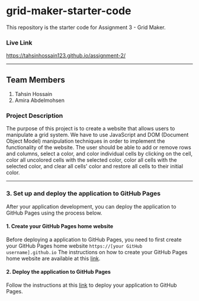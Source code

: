 # grid-maker-starter-code
This repository is the starter code for Assignment 3 - Grid Maker.

### Live Link
 https://tahsinhossain123.github.io/assignment-2/

----------
## Team Members  
1. Tahsin Hossain
2. Amira Abdelmohsen


### Project Description
The purpose of this project is to create a website that allows users to manipulate a grid system. We
have to use JavaScript and DOM (Document Object Model) manipulation techniques in order to
implement the functionality of the website. The user should be able to add or remove rows and
columns, select a color, and color individual cells by clicking on the cell, color all uncolored cells with
the selected color, color all cells with the selected color, and clear all cells' color and restore all cells to
their initial color.

----------
### 3. Set up and deploy the application to GitHub Pages
After your application development, you can deploy the application to GitHub Pages using the process below.

#### 1. Create your GitHub Pages home website
Before deploying a application to GitHub Pages, you need to first create your GitHub Pages home website `https://[your GitHub username].github.io`
The instructions on how to create your GitHub Pages home website are available at this [link](https://docs.github.com/en/pages/getting-started-with-github-pages/creating-a-github-pages-site).

#### 2. Deploy the application to GitHub Pages
Follow the instructions at this [link](https://docs.github.com/en/pages/getting-started-with-github-pages/configuring-a-publishing-source-for-your-github-pages-site) to deploy your application to GitHub Pages.
